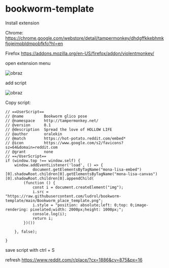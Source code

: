 # bookworm-template
Install extension

Chrome:
https://chrome.google.com/webstore/detail/tampermonkey/dhdgffkkebhmkfjojejmpbldmpobfkfo?hl=en

Firefox
https://addons.mozilla.org/en-US/firefox/addon/violentmonkey/

open extension menu

![obraz](https://user-images.githubusercontent.com/37674089/161429963-323feeb3-bf73-48ea-814f-1e52c305fc8c.png)

 add script
 
![obraz](https://user-images.githubusercontent.com/37674089/161429974-7db89b8e-5593-44a4-b549-47af8f5f5403.png)


Copy script:
```
// ==UserScript==
// @name         Bookworm glico pose
// @namespace    http://tampermonkey.net/
// @version      0.1
// @description  Spread the love of HOLLOW LIFE
// @author       oralekin
// @match        https://hot-potato.reddit.com/embed*
// @icon         https://www.google.com/s2/favicons?sz=64&domain=reddit.com
// @grant        none
// ==/UserScript==
if (window.top !== window.self) {
    window.addEventListener('load', () => {
            document.getElementsByTagName("mona-lisa-embed")[0].shadowRoot.children[0].getElementsByTagName("mona-lisa-canvas")[0].shadowRoot.children[0].appendChild(
        (function () {
            const i = document.createElement("img");
            i.src = "https://raw.githubusercontent.com/ludrol/bookworm-template/main/Bookworm_place_template.png";
            i.style = "position: absolute;left: 0;top: 0;image-rendering: pixelated;width: 2000px;height: 1000px;";
            console.log(i);
            return i;
        })())

    }, false);

}
```

save script with ctrl + S

refresh https://www.reddit.com/r/place/?cx=1886&cy=875&px=16

